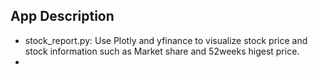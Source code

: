 ## App Description
- stock_report.py: Use Plotly and yfinance to visualize stock price and stock information such as Market share and 52weeks higest price.
- 
